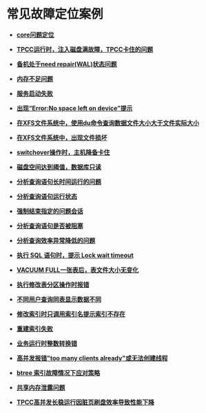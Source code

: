 # 常见故障定位案例<a name="ZH-CN_TOPIC_0291613862"></a>

-   **[core问题定位](core问题定位.md)**  

-   **[TPCC运行时，注入磁盘满故障，TPCC卡住的问题](TPCC运行时-注入磁盘满故障-TPCC卡住的问题.md)**  

-   **[备机处于need repair\(WAL\)状态问题](备机处于need-repair_WAL_状态问题.md)**  

-   **[内存不足问题](内存不足问题.md)**  

-   **[服务启动失败](服务启动失败.md)**  

-   **[出现“Error:No space left on device”提示](出现-Error-No-space-left-on-device-提示.md)**  

-   **[在XFS文件系统中，使用du命令查询数据文件大小大于文件实际大小](在XFS文件系统中-使用du命令查询数据文件大小大于文件实际大小.md)**  

-   **[在XFS文件系统中，出现文件损坏](在XFS文件系统中-出现文件损坏.md)**  

-   **[switchover操作时，主机降备卡住](switchover操作时-主机降备卡住.md)**  

-   **[磁盘空间达到阈值，数据库只读](磁盘空间达到阈值-数据库只读.md)**  

-   **[分析查询语句长时间运行的问题](分析查询语句长时间运行的问题.md)**  

-   **[分析查询语句运行状态](分析查询语句运行状态.md)**  

-   **[强制结束指定的问题会话](强制结束指定的问题会话.md)**  

-   **[分析查询语句是否被阻塞](分析查询语句是否被阻塞.md)**  

-   **[分析查询效率异常降低的问题](分析查询效率异常降低的问题.md)**  

-   **[执行 SQL 语句时，提示 Lock wait timeout](执行-SQL-语句时-提示-Lock-wait-timeout.md)**  

-   **[VACUUM FULL一张表后，表文件大小无变化](VACUUM-FULL一张表后-表文件大小无变化.md)**  

-   **[执行修改表分区操作时报错](执行修改表分区操作时报错.md)**  

-   **[不同用户查询同表显示数据不同](不同用户查询同表显示数据不同.md)**  

-   **[修改索引时只调用索引名提示索引不存在](修改索引时只调用索引名提示索引不存在.md)**  

-   **[重建索引失败](重建索引失败.md)**  

-   **[业务运行时整数转换错](业务运行时整数转换错.md)**  

-   **[高并发报错"too many clients already"或无法创建线程](高并发报错-too-many-clients-already-或无法创建线程.md)**  

-   **[btree 索引故障情况下应对策略](btree-索引故障情况下应对策略.md)**  

-   **[共享内存泄露问题](共享内存泄露问题.md)**  

-   **[TPCC高并发长稳运行因脏页刷盘效率导致性能下降](TPCC高并发长稳运行因脏页刷盘效率导致性能下降.md)**
